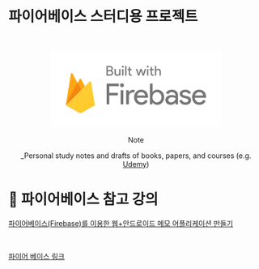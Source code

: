 # 파이어베이스 스터디용 프로젝트

<br />
<!-- Logo -->
<p align="center">
  <img src="/src/main/resources/static/images/logo-built_white.png" alt="Note" height="150px">
</p>

<!-- Title and Description -->
<div align="center">
Note

 _Personal study notes and drafts of books, papers, and courses (e.g. [Udemy](https://www.udemy.com/))

</div>

# 📓 파이어베이스 참고 강의

[파이어베이스(Firebase)를 이용한 웹+안드로이드 메모 어플리케이션 만들기](https://www.inflearn.com/course/%ED%8C%8C%EC%9D%B4%EC%96%B4%EB%B2%A0%EC%9D%B4%EC%8A%A4-%EA%B0%95%EC%A2%8C-%EC%9B%B9-%EC%96%B4%ED%94%8C%EB%A6%AC%EC%BC%80%EC%9D%B4%EC%85%98/dashboard, "파이어베이스-강좌-웹-어플리케이션")

<br />

[파이어 베이스 링크](https://console.firebase.google.com/, "파이어 베이스 링크")

<br />


